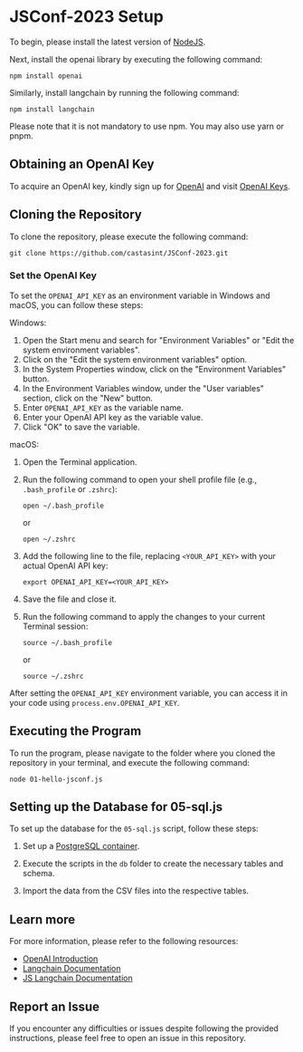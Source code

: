 
# JSConf-2023 Setup

To begin, please install the latest version of [NodeJS](https://nodejs.org).

Next, install the openai library by executing the following command:

    npm install openai

Similarly, install langchain by running the following command:

`npm install langchain`

Please note that it is not mandatory to use npm. You may also use yarn or pnpm.

## Obtaining an OpenAI Key

To acquire an OpenAI key, kindly sign up for [OpenAI](https://openai.com/) and visit [OpenAI Keys](https://platform.openai.com/account/api-keys).

## Cloning the Repository

To clone the repository, please execute the following command:

`git clone https://github.com/castasint/JSConf-2023.git`

### Set the OpenAI Key

To set the `OPENAI_API_KEY` as an environment variable in Windows and macOS, you can follow these steps:

Windows:

1. Open the Start menu and search for "Environment Variables" or "Edit the system environment variables".
2. Click on the "Edit the system environment variables" option.
3. In the System Properties window, click on the "Environment Variables" button.
4. In the Environment Variables window, under the "User variables" section, click on the "New" button.
5. Enter `OPENAI_API_KEY` as the variable name.
6. Enter your OpenAI API key as the variable value.
7. Click "OK" to save the variable.

macOS:

1. Open the Terminal application.
2. Run the following command to open your shell profile file (e.g., `.bash_profile` or `.zshrc`):

    `open ~/.bash_profile`

    or

    `open ~/.zshrc`

3. Add the following line to the file, replacing `<YOUR_API_KEY>` with your actual OpenAI API key:

    `export OPENAI_API_KEY=<YOUR_API_KEY>`

4. Save the file and close it.
5. Run the following command to apply the changes to your current Terminal session:

    `source ~/.bash_profile`

    or

    `source ~/.zshrc`

After setting the `OPENAI_API_KEY` environment variable, you can access it in your code using `process.env.OPENAI_API_KEY`.

## Executing the Program

To run the program, please navigate to the folder where you cloned the repository in your terminal, and execute the following command:

`node 01-hello-jsconf.js`

## Setting up the Database for 05-sql.js

To set up the database for the `05-sql.js` script, follow these steps:

1. Set up a [PostgreSQL container](https://hub.docker.com/_/postgres).

2. Execute the scripts in the `db` folder to create the necessary tables and schema.

3. Import the data from the CSV files into the respective tables.

## Learn more

For more information, please refer to the following resources:

- [OpenAI Introduction](https://platform.openai.com/docs/introduction)
- [Langchain Documentation](https://docs.langchain.com/docs/)
- [JS Langchain Documentation](https://js.langchain.com/docs/)

## Report an Issue

If you encounter any difficulties or issues despite following the provided instructions, please feel free to open an issue in this repository.
